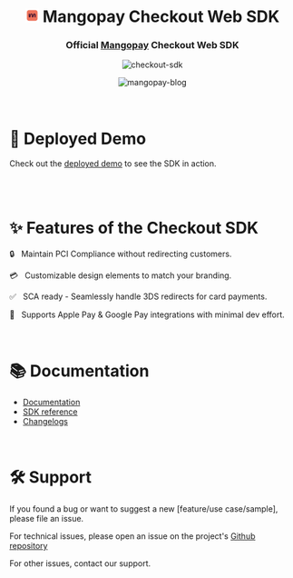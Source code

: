 <div align="center">

<h1>
    <img alt="mangopay-logo" src="https://github.com/Mangopay/mangopay-checkout-web/blob/main/images/mangopay-logo.png?raw=true" height="24px" />
    Mangopay Checkout Web SDK
</h1>

<h3>Official <a href="https://mangopay.com">Mangopay</a> Checkout Web SDK</h3>

<p>
    <img alt="checkout-sdk" src="https://img.shields.io/npm/v/@mangopay/checkout-sdk" />
</p>

<img alt="mangopay-blog" src="https://blog.mangopay.com/hubfs/Desktop%20-%201032x480@2x-3.png" width="50%" />

</div>

<br/>
<br/>

# 🚀 Deployed Demo

Check out the [deployed demo](https://checkout-demo-mangopay.netlify.app) to see the SDK in action.

<br/>
<br/>

# ✨ Features of the Checkout SDK

🔒 &nbsp; Maintain PCI Compliance without redirecting customers.

💳 &nbsp; Customizable design elements to match your branding.

✅ &nbsp; SCA ready - Seamlessly handle 3DS redirects for card payments.

📱 &nbsp; Supports Apple Pay & Google Pay integrations with minimal dev effort.

<br/>

# 📚 Documentation

- [Documentation](https://mangopay.com/docs)
- [SDK reference](https://mangopay.com/docs/sdk/checkout-web)
- [Changelogs](https://github.com/Mangopay/mangopay-checkout-web/blob/main/CHANGELOG.md)

<br/>

# 🛠️ Support

If you found a bug or want to suggest a new [feature/use case/sample], please file an issue.

For technical issues, please open an issue on the project's [Github repository](https://github.com/Mangopay/mangopay-checkout-web/)

For other issues, contact our support.

<br/>
